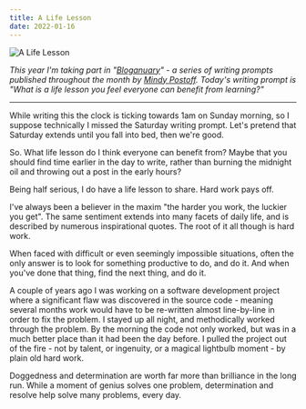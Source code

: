 ```yaml
---
title: A Life Lesson
date: 2022-01-16
---
```


![A Life Lesson](https://source.unsplash.com/FHnnjk1Yj7Y/1600x900)

*This year I'm taking part in "*[*Bloganuary*](https://bloganuary.wordpress.com/)*" - a series of writing prompts published throughout the month by* [*Mindy Postoff*](https://bloganuary.wordpress.com/author/mindywoothemes/)*. Today's writing prompt is "What is a life lesson you feel everyone can benefit from learning?"*

---

While writing this the clock is ticking towards 1am on Sunday morning, so I suppose technically I missed the Saturday writing prompt. Let's pretend that Saturday extends until you fall into bed, then we're good.

So. What life lesson do I think everyone can benefit from? Maybe that you should find time earlier in the day to write, rather than burning the midnight oil and throwing out a post in the early hours?

Being half serious, I do have a life lesson to share. Hard work pays off.

I've always been a believer in the maxim "the harder you work, the luckier you get". The same sentiment extends into many facets of daily life, and is described by numerous inspirational quotes. The root of it all though is hard work.

When faced with difficult or even seemingly impossible situations, often the only answer is to look for something productive to do, and do it. And when you've done that thing, find the next thing, and do it.

A couple of years ago I was working on a software development project where a significant flaw was discovered in the source code - meaning several months work would have to be re-written almost line-by-line in order to fix the problem. I stayed up all night, and methodically worked through the problem. By the morning the code not only worked, but was in a much better place than it had been the day before. I pulled the project out of the fire - not by talent, or ingenuity, or a magical lightbulb moment - by plain old hard work.

Doggedness and determination are worth far more than brilliance in the long run. While a moment of genius solves one problem, determination and resolve help solve many problems, every day.
